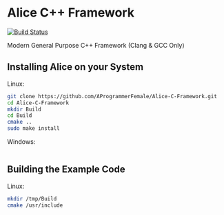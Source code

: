 # Alice C++ Framework

[![Build Status](https://travis-ci.org/AProgrammerFemale/Alice-C-Framework.svg?branch=master)](https://travis-ci.org/AProgrammerFemale/Alice-C-Framework)

Modern General Purpose C++ Framework (Clang & GCC Only)

## Installing Alice on your System

Linux:

```sh
git clone https://github.com/AProgrammerFemale/Alice-C-Framework.git
cd Alice-C-Framework
mkdir Build
cd Build
cmake ..
sudo make install
```

Windows:

```batch

```

## Building the Example Code

Linux:

```sh
mkdir /tmp/Build
cmake /usr/include
```

